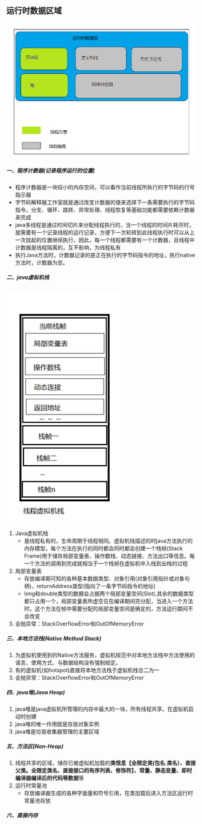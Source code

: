 ## 运行时数据区域

![运行时内存](https://github.com/CCanyong/study_note/blob/master/pictures/java内存/运行时内存.png)

##### 一、程序计数器(记录程序运行的位置)

- 程序计数器是一块较小的内存空间，可以看作当前线程所执行的字节码的行号指示器
- 字节码解释器工作室就是通过改变计数器的值来选择下一条需要执行的字节码指令，分支、循环、跳转、异常处理、线程恢复等基础功能都需要依赖计数器来完成
- java多线程是通过时间切片来分配线程执行的，当一个线程的时间片耗尽时，就需要有一个记录线程的运行记录，方便下一次轮转到此线程执行时可以从上一次挂起的位置继续执行，因此，每一个线程都需要有一个计数器，且线程中计数器是线程隔离的，互不影响，为线程私有
- 执行Java方法时，计数器记录的是正在执行的字节码指令的地址，执行native方法时，计数器为空。

##### 二、java虚拟机栈

![虚拟机栈](https://github.com/CCanyong/study_note/blob/master/pictures/java内存/虚拟机栈.png)

1. Java虚拟机栈
   - 是线程私有的，生命周期于线程相同。虚拟机栈描述的时java方法执行的内存模型，每个方法在执行的同时都会同时都会创建一个栈帧(Stack Frame)用于储存局部变量表、操作数栈、动态链接、方法出口等信息。每一个方法的调用到完成就相当于一个栈帧在虚拟机中入栈到出栈的过程
2. 局部变量表
   - 存放编译期可知的各种基本数据类型、对象引用(对象引用指针或对象句柄)、returnAddress类型(指向了一条字节码指令的地址)
   - long和double类型的数据会占据两个局部变量空间(Slot),其余的数据类型都只占用一个，局部变量表所虚空见在编译期间完分配，当进入一个方法时，这个方法在帧中需要分配的局部变量空间是确定的，方法运行期间不会改变
3. 会抛异常：StackOverflowError和OutOfMemoryError

##### 三、本地方法栈(Native Method Stack)

1. 为虚拟机使用到的Native方法服务，虚拟机规范中对本地方法栈中方法使用的语言、使用方式、与数据结构没有强制规定。
2. 有的虚拟机(如hotspot)直接将本地方法栈于虚拟机栈合二为一
3. 会抛异常：StackOverflowError和OutOfMemoryError

##### 四、java堆(Java Heap)

1. java堆是java虚拟机所管理的内存中最大的一块，所有线程共享，在虚拟机启动时创建
2. java堆的唯一作用就是存放对象实例
3. java堆是垃圾收集器管理的主要区域

##### 五、方法区(Non-Heap)

1. 线程共享的区域，储存已被虚拟机加载的**类信息【全限定类(包名.类名）、直接父类。全限定类名、直接接口的有序列表、修饰符】、常量、静态变量、即时编译器编译后的代码等数据**等
2. 运行时常量池
   - 存放编译器生成的各种字面量和符号引用，在类加载后进入方法区运行时常量池存放

##### 六、直接内存




